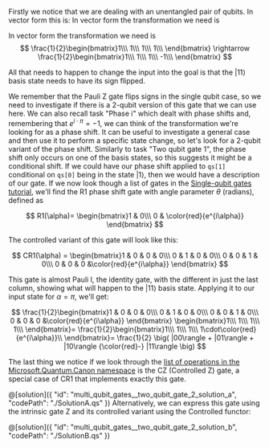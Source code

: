 Firstly we notice that we are dealing with an unentangled pair of qubits. In vector form this is:
In vector form the transformation we need is

In vector form the transformation we need is 
$$
\frac{1}{2}\begin{bmatrix}1\\\ 1\\\ 1\\\ 1\\\ \end{bmatrix} 
\rightarrow 
\frac{1}{2}\begin{bmatrix}1\\\ 1\\\ 1\\\ -1\\\ \end{bmatrix}
$$

All that needs to happen to change the input into the goal is that the $|11\rangle$ basis state needs to have its sign flipped.

We remember that the Pauli Z gate flips signs in the single qubit case, so we need to investigate if there is a 2-qubit version of this gate that we can use here. We can also recall task "Phase i" which dealt with phase shifts and, remembering that $e^{i\cdot\pi} = -1$, we can think of the transformation we're looking for as a phase shift.
It can be useful to investigate a general case and then use it to perform a specific state change, so let's look for a 2-qubit variant of the phase shift.
Similarly to task "Two qubit gate 1", the phase shift only occurs on one of the basis states, so this suggests it might be a conditional shift. If we could have our phase shift applied to `qs[1]` conditional on `qs[0]` being in the state $|1\rangle$, then we would have a description of our gate. If we now look though a list of gates in the [Single-qubit gates tutorial](../tutorials/SingleQubitGates/SingleQubitGates.ipynb), we'll find the R1 phase shift gate with angle parameter $\theta$ (radians), defined as

$$
R1(\alpha)= 
 \begin{bmatrix}1 & 0\\\ 0 & \color{red}{e^{i\alpha}} \end{bmatrix}
$$

The controlled variant of this gate will look like this:

$$
CR1(\alpha) = 
 \begin{bmatrix}1 & 0 & 0 & 0\\\ 0 & 1 & 0 & 0\\\ 0 & 0 & 1 & 0\\\ 0 & 0 & 0 &\color{red}{e^{i\alpha}} \end{bmatrix}
$$

This gate is almost Pauli I, the identity gate, with the different in just the last column, showing what will happen to the $|11\rangle$ basis state. Applying it to our input state for $\alpha = \pi$, we'll get:

$$
\frac{1}{2}\begin{bmatrix}1 & 0 & 0 & 0\\\ 0 & 1 & 0 & 0\\\ 0 & 0 & 1 & 0\\\ 0 & 0 & 0 &\color{red}{e^{i\alpha}} \end{bmatrix}
\begin{bmatrix}1\\\ 1\\\ 1\\\ 1\\\ \end{bmatrix}=
\frac{1}{2}\begin{bmatrix}1\\\ 1\\\ 1\\\ 1\cdot\color{red}{e^{i\alpha}}\\ \end{bmatrix}=
\frac{1}{2} \big( |00\rangle + |01\rangle + |10\rangle {\color{red}-} |11\rangle \big)
$$

The last thing we notice if we look through the [list of operations in the Microsoft.Quantum.Canon namespace](https://docs.microsoft.com/en-us/qsharp/api/qsharp/microsoft.quantum.canon) is the CZ (Controlled Z) gate, a special case of CR1 that implements exactly this gate.

@[solution]({
"id": "multi_qubit_gates__two_qubit_gate_2_solution_a",
"codePath": "./SolutionA.qs"
})
Alternatively, we can express this gate using the intrinsic gate Z and its controlled variant using the Controlled functor:

@[solution]({
"id": "multi_qubit_gates__two_qubit_gate_2_solution_b",
"codePath": "./SolutionB.qs"
})